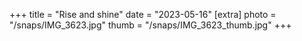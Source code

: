 +++
title = "Rise and shine"
date = "2023-05-16"
[extra]
photo = "/snaps/IMG_3623.jpg"
thumb = "/snaps/IMG_3623_thumb.jpg"
+++


